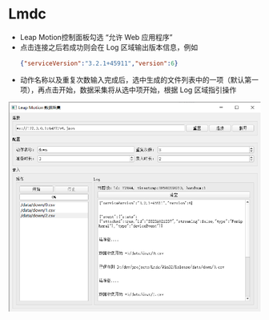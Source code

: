 # Lmdc

- Leap Motion控制面板勾选 “允许 Web 应用程序”
- 点击连接之后若成功则会在 Log 区域输出版本信息，例如
    ``` json
    {"serviceVersion":"3.2.1+45911","version":6}
    ```
- 动作名称以及重复次数输入完成后，选中生成的文件列表中的一项（默认第一项），再点击开始，数据采集将从选中项开始，根据 Log 区域指引操作

![](https://raw.githubusercontent.com/cildhdi/Lmdc/master/ui.png)
